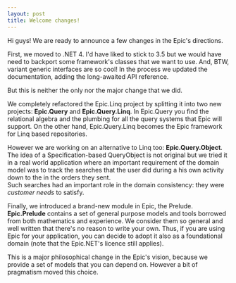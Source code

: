 ```yaml
---
layout: post
title: Welcome changes!
---
```


Hi guys! We are ready to announce a few changes in the Epic's directions.

First, we moved to .NET 4. I'd have liked to stick to 3.5 but we would have need to backport
some framework's classes that we want to use. And, BTW, variant generic interfaces are so cool!
In the process we updated the documentation, adding the long-awaited API reference.

But this is neither the only nor the major change that we did. 

We completely refactored the Epic.Linq project by splitting it into two new projects:
**Epic.Query** and **Epic.Query.Linq**. In Epic.Query you find the relational algebra
and the plumbing for all the query systems that Epic will support.
On the other hand, Epic.Query.Linq becomes the Epic framework for Linq based repositories.

However we are working on an alternative to Linq too: **Epic.Query.Object**.
The idea of a Specification-based QueryObject is not original but we tried it in
a real world application where an important requirement of the domain model
was to track the searches that the user did during a his own activity down to the
in the orders they sent.  
Such searches had an important role in the domain consistency: they were 
*customer needs* to satisfy. 

Finally, we introduced a brand-new module in Epic, the Prelude.
**Epic.Prelude** contains a set of general purpose models and tools borrowed 
from both mathematics and experience. We consider them so general and well written
that there's no reason to write your own. Thus, if you are using Epic for 
your application, you can decide to adopt it also as a foundational domain
(note that the Epic.NET's licence still applies).

This is a major philosophical change in the Epic's vision, because we provide
a set of models that you can depend on. However a bit of pragmatism moved this 
choice.


